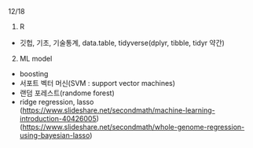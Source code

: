 12/18
1. R
- 깃헙, 기초, 기술통계, data.table, tidyverse(dplyr, tibble, tidyr 약간)

2. ML model
- boosting
- 서포트 벡터 머신(SVM : support vector machines)
- 랜덤 포레스트(randome forest)
- ridge regression, lasso
(https://www.slideshare.net/secondmath/machine-learning-introduction-40426005)
(https://www.slideshare.net/secondmath/whole-genome-regression-using-bayesian-lasso)
